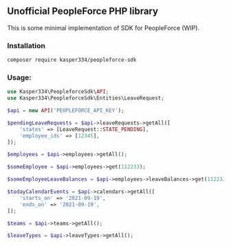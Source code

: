 ## Unofficial PeopleForce PHP library

This is some minimal implementation of SDK for PeopleForce (WIP).

### Installation
```bash
composer require kasper334/peopleforce-sdk
```

### Usage:
```php
use Kasper334\PeopleforceSdk\API;
use Kasper334\PeopleforceSdk\Entities\LeaveRequest;

$api = new API('PEOPLEFORCE_API_KEY');

$pendingLeaveRequests = $api->leaveRequests->getAll([
    'states' => [LeaveRequest::STATE_PENDING],
    'employee_ids' => [12345],
]);

$employees = $api->employees->getAll();

$someEmployee = $api->employees->get(112233);

$someEmployeeLeaveBalances = $api->employees->leaveBalances->get(112233);

$todayCalendarEvents = $api->calendars->getAll([
    'starts_on' => '2021-09-19',
    'ends_on' => '2021-09-19',
]);

$teams = $api->teams->getAll();

$leaveTypes = $api->leaveTypes->getAll();
```

